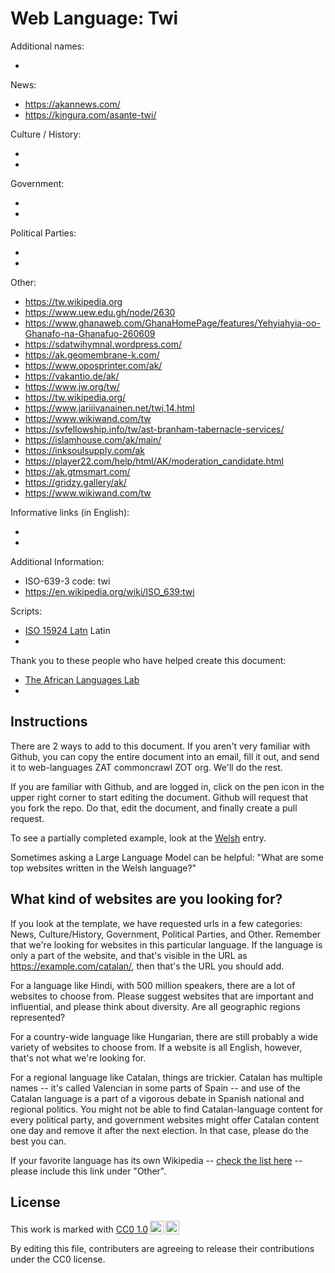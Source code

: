 # Web Language: Twi

Additional names:

-

News:

- https://akannews.com/
- https://kingura.com/asante-twi/

Culture / History:

-
-

Government:

-
-

Political Parties:

-
-

Other:

- https://tw.wikipedia.org
- https://www.uew.edu.gh/node/2630
- https://www.ghanaweb.com/GhanaHomePage/features/Yehyiahyia-oo-Ghanafo-na-Ghanafuo-260609
- https://sdatwihymnal.wordpress.com/
- https://ak.geomembrane-k.com/
- https://www.oposprinter.com/ak/
- https://vakantio.de/ak/
- https://www.jw.org/tw/
- https://tw.wikipedia.org/
- https://www.jariiivanainen.net/twi,14.html
- https://www.wikiwand.com/tw
- https://svfellowship.info/tw/ast-branham-tabernacle-services/
- https://islamhouse.com/ak/main/
- https://inksoulsupply.com/ak
- https://player22.com/help/html/AK/moderation_candidate.html
- https://ak.gtmsmart.com/
- https://gridzy.gallery/ak/
- https://www.wikiwand.com/tw

Informative links (in English):

-
-

Additional Information:

- ISO-639-3 code: twi
- https://en.wikipedia.org/wiki/ISO_639:twi

Scripts:

- <a href="https://en.wikipedia.org/wiki/ISO_15924">ISO 15924 Latn</a> Latin
-

Thank you to these people who have helped create this document:

- [The African Languages Lab](https://africanlanguageslab.com/)
-

## Instructions

There are 2 ways to add to this document. If you aren't very familiar
with Github, you can copy the entire document into an email, fill it
out, and send it to web-languages ZAT commoncrawl ZOT org. We'll do the rest.

If you are familiar with Github, and are logged in, click on the pen
icon in the upper right corner to start editing the document.
Github will request that you fork the repo. Do that, edit the
document, and finally create a pull request.

To see a partially completed example, look at the
[Welsh](../living/welsh.md) entry.

Sometimes asking a Large Language Model can be helpful: "What are some
top websites written in the Welsh language?"

## What kind of websites are you looking for?

If you look at the template, we have requested urls in a few
categories: News, Culture/History, Government, Political Parties, and
Other. Remember that we're looking for websites in this particular
language. If the language is only a part of the website, and that's
visible in the URL as https://example.com/catalan/, then that's the
URL you should add.

For a language like Hindi, with 500 million speakers, there are a lot
of websites to choose from. Please suggest websites that are important
and influential, and please think about diversity. Are all geographic
regions represented?

For a country-wide language like Hungarian, there are still probably a
wide variety of websites to choose from. If a website is all English,
however, that's not what we're looking for.

For a regional language like Catalan, things are trickier. Catalan has
multiple names -- it's called Valencian in some parts of Spain -- and
use of the Catalan language is a part of a vigorous debate in Spanish
national and regional politics. You might not be able to find
Catalan-language content for every political party, and government
websites might offer Catalan content one day and remove it after
the next election. In that case, please do the best you can.

If your favorite language has its own Wikipedia -- [check the list here](https://en.wikipedia.org/wiki/List_of_Wikipedias) --
please include this link under "Other".

## License

<p xmlns:cc="http://creativecommons.org/ns#" >This work is marked with <a href="https://creativecommons.org/publicdomain/zero/1.0/?ref=chooser-v1" target="_blank" rel="license noopener noreferrer" style="display:inline-block;">CC0 1.0<img style="height:22px!important;margin-left:3px;vertical-align:text-bottom;" src="https://mirrors.creativecommons.org/presskit/icons/cc.svg?ref=chooser-v1" alt=""><img style="height:22px!important;margin-left:3px;vertical-align:text-bottom;" src="https://mirrors.creativecommons.org/presskit/icons/zero.svg?ref=chooser-v1" alt=""></a></p>

By editing this file, contributers are agreeing to release their contributions under the CC0 license.
